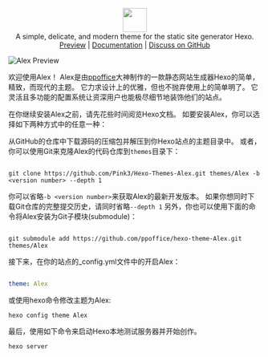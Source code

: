 <p align="center" class="mb-2">
<img class="not-gallery-item" height="48" src="https://tangjianpeng.com/css/images/logo.png">
<br> A simple, delicate, and modern theme for the static site generator Hexo.
<br>
<a href="https://tangjianpeng.com/">Preview</a> |
<a href="https://github.com/Pink3/Hexo-Themes-Alex">Documentation</a> |
<a href="https://github.com/Pink3/Hexo-Themes-Alex/discussions">Discuss on GitHub</a>
<br>
</p>

![](https://img.tangjianpeng.com/home.jpg "Alex Preview")

欢迎使用Alex！ Alex是由<a href="https://github.com/ppoffice">ppoffice</a>大神制作的一款静态网站生成器Hexo的简单，精致，而现代的主题。 它力求设计上的优雅，但也不抛弃使用上的简单明了。 它灵活且多功能的配置系统让资深用户也能极尽细节地装饰他们的站点。


在你继续安装Alex之前，请先花些时间阅览Hexo文档。 如要安装Alex，你可以选择如下两种方式中的任意一种：

从GitHub的仓库中下载源码的压缩包并解压到你Hexo站点的主题目录中。 或者，你可以使用Git来克隆Alex的代码仓库到`themes`目录下：
```Git Bash/命令行

git clone https://github.com/Pink3/Hexo-Themes-Alex.git themes/Alex -b <version number> --depth 1
```
你可以省略`-b <version number>`来获取Alex的最新开发版本。 如果你想同时下载Git仓库的完整提交历史，请同时省略`--depth 1`
另外，你也可以使用下面的命令将Alex安装为Git子模块(submodule)：

```Git Bash/命令行

git submodule add https://github.com/ppoffice/hexo-theme-Alex.git themes/Alex
```
接下来，在你的站点的_config.yml文件中的开启Alex：

```_config.yml

theme: Alex
```
或使用hexo命令修改主题为Alex:

```命令行
hexo config theme Alex
```
最后，使用如下命令来启动Hexo本地测试服务器并开始创作。

```命令行
hexo server
```
